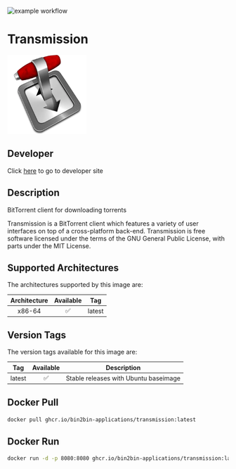 ![example workflow](https://github.com/bin2bin-applications/transmission/actions/workflows/docker-image.yml/badge.svg)

<h1 id="title">Transmission</h1>

<img src="logo.webp" width="180" height="180"></img>

## Developer

<p>Click <a id="developer" href="https://transmissionbt.com/">here</a> to go to developer site</p>

## Description
<p id="short description">BitTorrent client for downloading torrents</p>

<p id="description">Transmission is a BitTorrent client which features a variety of user interfaces on top of a cross-platform back-end. Transmission is free software licensed under the terms of the GNU General Public License, with parts under the MIT License.</p>

## Supported Architectures

The architectures supported by this image are:

| Architecture | Available | Tag    |
| :----------: | :-------: | ------ |
|    x86-64    |    ✅     | latest |

## Version Tags

The version tags available for this image are:

|  Tag   | Available | Description                           |
| :----: | :-------: | ------------------------------------- |
| latest |    ✅     | Stable releases with Ubuntu baseimage |

## Docker Pull

```bash
docker pull ghcr.io/bin2bin-applications/transmission:latest
```

## Docker Run

```bash
docker run -d -p 8080:8080 ghcr.io/bin2bin-applications/transmission:latest
```
